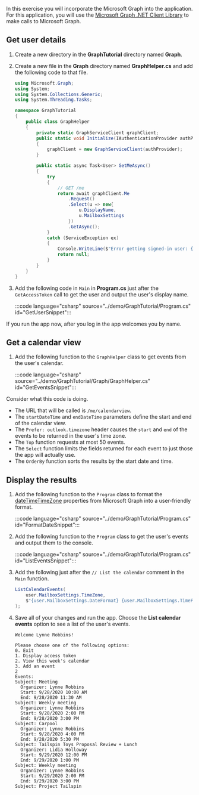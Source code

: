 <!-- markdownlint-disable MD002 MD041 -->

In this exercise you will incorporate the Microsoft Graph into the application. For this application, you will use the [Microsoft Graph .NET Client Library](https://github.com/microsoftgraph/msgraph-sdk-dotnet) to make calls to Microsoft Graph.

## Get user details

1. Create a new directory in the **GraphTutorial** directory named **Graph**.
1. Create a new file in the **Graph** directory named **GraphHelper.cs** and add the following code to that file.

    ```csharp
    using Microsoft.Graph;
    using System;
    using System.Collections.Generic;
    using System.Threading.Tasks;

    namespace GraphTutorial
    {
        public class GraphHelper
        {
            private static GraphServiceClient graphClient;
            public static void Initialize(IAuthenticationProvider authProvider)
            {
                graphClient = new GraphServiceClient(authProvider);
            }

            public static async Task<User> GetMeAsync()
            {
                try
                {
                    // GET /me
                    return await graphClient.Me
                        .Request()
                        .Select(u => new{
                            u.DisplayName,
                            u.MailboxSettings
                        })
                        .GetAsync();
                }
                catch (ServiceException ex)
                {
                    Console.WriteLine($"Error getting signed-in user: {ex.Message}");
                    return null;
                }
            }
        }
    }
    ```

1. Add the following code in `Main` in **Program.cs** just after the `GetAccessToken` call to get the user and output the user's display name.

    :::code language="csharp" source="../demo/GraphTutorial/Program.cs" id="GetUserSnippet":::

If you run the app now, after you log in the app welcomes you by name.

## Get a calendar view

1. Add the following function to the `GraphHelper` class to get events from the user's calendar.

    :::code language="csharp" source="../demo/GraphTutorial/Graph/GraphHelper.cs" id="GetEventsSnippet":::

Consider what this code is doing.

- The URL that will be called is `/me/calendarview`.
- The `startDateTime` and `endDateTime` parameters define the start and end of the calendar view.
- The `Prefer: outlook.timezone` header causes the `start` and `end` of the events to be returned in the user's time zone.
- The `Top` function requests at most 50 events.
- The `Select` function limits the fields returned for each event to just those the app will actually use.
- The `OrderBy` function sorts the results by the start date and time.

## Display the results

1. Add the following function to the `Program` class to format the [dateTimeTimeZone](/graph/api/resources/datetimetimezone?view=graph-rest-1.0) properties from Microsoft Graph into a user-friendly format.

    :::code language="csharp" source="../demo/GraphTutorial/Program.cs" id="FormatDateSnippet":::

1. Add the following function to the `Program` class to get the user's events and output them to the console.

    :::code language="csharp" source="../demo/GraphTutorial/Program.cs" id="ListEventsSnippet":::

1. Add the following just after the `// List the calendar` comment in the `Main` function.

    ```csharp
    ListCalendarEvents(
        user.MailboxSettings.TimeZone,
        $"{user.MailboxSettings.DateFormat} {user.MailboxSettings.TimeFormat}"
    );
    ```

1. Save all of your changes and run the app. Choose the **List calendar events** option to see a list of the user's events.

    ```Shell
    Welcome Lynne Robbins!

    Please choose one of the following options:
    0. Exit
    1. Display access token
    2. View this week's calendar
    3. Add an event
    2
    Events:
    Subject: Meeting
      Organizer: Lynne Robbins
      Start: 9/28/2020 10:00 AM
      End: 9/28/2020 11:30 AM
    Subject: Weekly meeting
      Organizer: Lynne Robbins
      Start: 9/28/2020 2:00 PM
      End: 9/28/2020 3:00 PM
    Subject: Carpool
      Organizer: Lynne Robbins
      Start: 9/28/2020 4:00 PM
      End: 9/28/2020 5:30 PM
    Subject: Tailspin Toys Proposal Review + Lunch
      Organizer: Lidia Holloway
      Start: 9/29/2020 12:00 PM
      End: 9/29/2020 1:00 PM
    Subject: Weekly meeting
      Organizer: Lynne Robbins
      Start: 9/29/2020 2:00 PM
      End: 9/29/2020 3:00 PM
    Subject: Project Tailspin
    ```
